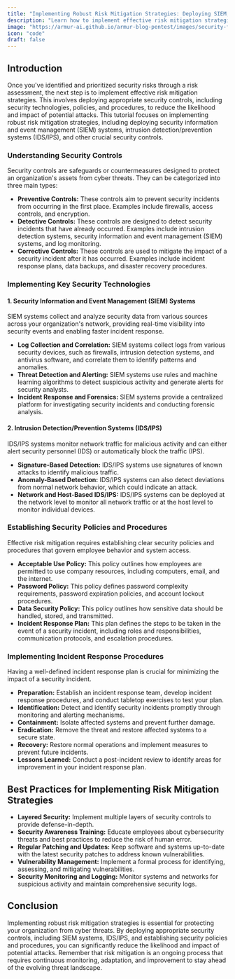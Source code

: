 ```yaml
---
title: "Implementing Robust Risk Mitigation Strategies: Deploying SIEM, IDS/IPS & Security Controls"
description: "Learn how to implement effective risk mitigation strategies by deploying security information and event management (SIEM) systems, intrusion detection/prevention systems (IDS/IPS), and other crucial security controls."
image: "https://armur-ai.github.io/armur-blog-pentest/images/security-fundamentals.png"
icon: "code"
draft: false
---
```

## Introduction

Once you've identified and prioritized security risks through a risk assessment, the next step is to implement effective risk mitigation strategies. This involves deploying appropriate security controls, including security technologies, policies, and procedures, to reduce the likelihood and impact of potential attacks. This tutorial focuses on implementing robust risk mitigation strategies, including deploying security information and event management (SIEM) systems, intrusion detection/prevention systems (IDS/IPS), and other crucial security controls.

### Understanding Security Controls

Security controls are safeguards or countermeasures designed to protect an organization's assets from cyber threats.  They can be categorized into three main types:

*   **Preventive Controls:** These controls aim to prevent security incidents from occurring in the first place. Examples include firewalls, access controls, and encryption.
*   **Detective Controls:** These controls are designed to detect security incidents that have already occurred. Examples include intrusion detection systems, security information and event management (SIEM) systems, and log monitoring.
*   **Corrective Controls:** These controls are used to mitigate the impact of a security incident after it has occurred. Examples include incident response plans, data backups, and disaster recovery procedures.

### Implementing Key Security Technologies

#### 1. Security Information and Event Management (SIEM) Systems

SIEM systems collect and analyze security data from various sources across your organization's network, providing real-time visibility into security events and enabling faster incident response.

*   **Log Collection and Correlation:** SIEM systems collect logs from various security devices, such as firewalls, intrusion detection systems, and antivirus software, and correlate them to identify patterns and anomalies.
*   **Threat Detection and Alerting:** SIEM systems use rules and machine learning algorithms to detect suspicious activity and generate alerts for security analysts.
*   **Incident Response and Forensics:** SIEM systems provide a centralized platform for investigating security incidents and conducting forensic analysis.

#### 2. Intrusion Detection/Prevention Systems (IDS/IPS)

IDS/IPS systems monitor network traffic for malicious activity and can either alert security personnel (IDS) or automatically block the traffic (IPS).

*   **Signature-Based Detection:**  IDS/IPS systems use signatures of known attacks to identify malicious traffic.
*   **Anomaly-Based Detection:** IDS/IPS systems can also detect deviations from normal network behavior, which could indicate an attack.
*   **Network and Host-Based IDS/IPS:** IDS/IPS systems can be deployed at the network level to monitor all network traffic or at the host level to monitor individual devices.

### Establishing Security Policies and Procedures

Effective risk mitigation requires establishing clear security policies and procedures that govern employee behavior and system access.

*   **Acceptable Use Policy:** This policy outlines how employees are permitted to use company resources, including computers, email, and the internet.
*   **Password Policy:** This policy defines password complexity requirements, password expiration policies, and account lockout procedures.
*   **Data Security Policy:** This policy outlines how sensitive data should be handled, stored, and transmitted.
*   **Incident Response Plan:** This plan defines the steps to be taken in the event of a security incident, including roles and responsibilities, communication protocols, and escalation procedures.

### Implementing Incident Response Procedures

Having a well-defined incident response plan is crucial for minimizing the impact of a security incident.

*   **Preparation:** Establish an incident response team, develop incident response procedures, and conduct tabletop exercises to test your plan.
*   **Identification:**  Detect and identify security incidents promptly through monitoring and alerting mechanisms.
*   **Containment:** Isolate affected systems and prevent further damage.
*   **Eradication:**  Remove the threat and restore affected systems to a secure state.
*   **Recovery:**  Restore normal operations and implement measures to prevent future incidents.
*   **Lessons Learned:**  Conduct a post-incident review to identify areas for improvement in your incident response plan.

## Best Practices for Implementing Risk Mitigation Strategies

*   **Layered Security:** Implement multiple layers of security controls to provide defense-in-depth.
*   **Security Awareness Training:** Educate employees about cybersecurity threats and best practices to reduce the risk of human error.
*   **Regular Patching and Updates:**  Keep software and systems up-to-date with the latest security patches to address known vulnerabilities.
*   **Vulnerability Management:** Implement a formal process for identifying, assessing, and mitigating vulnerabilities.
*   **Security Monitoring and Logging:**  Monitor systems and networks for suspicious activity and maintain comprehensive security logs.

## Conclusion

Implementing robust risk mitigation strategies is essential for protecting your organization from cyber threats. By deploying appropriate security controls, including SIEM systems, IDS/IPS, and establishing security policies and procedures, you can significantly reduce the likelihood and impact of potential attacks. Remember that risk mitigation is an ongoing process that requires continuous monitoring, adaptation, and improvement to stay ahead of the evolving threat landscape.
